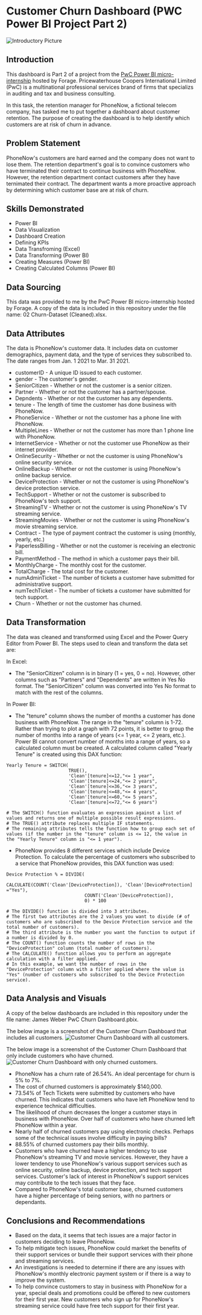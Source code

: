 # Customer Churn Dashboard (PWC Power BI Project Part 2)
![Introductory Picture](Customer_Churn_Pic.png)
## Introduction
This dashboard is Part 2 of a project from the [PwC Power BI micro-internship](https://www.theforage.com/simulations/pwc-ch/power-bi-cqxg) hosted by Forage. Pricewaterhouse Coopers International Limited (PwC) is a multinational professional services brand of firms that specializs in auditing and tax and business consulting.

In this task, the retention manager for PhoneNow, a fictional telecom company, has tasked me to put together a dashboard about customer retention. The purpose of creating the dashboard is to help identify which customers are at risk of churn in advance.

## Problem Statement
PhoneNow's customers are hard earned and the company does not want to lose them. The retention department's goal is to convince customers who have terminated their contract to continue business with PhoneNow. However, the retention department contact customers after they have ternimated their contract. The department wants a more proactive approach by determining which customer base are at risk of churn.

## Skills Demonstrated
* Power BI
* Data Visualization
* Dashboard Creation
* Defining KPIs
* Data Transfroming (Excel)
* Data Transforming (Power BI)
* Creating Measures (Power BI)
* Creating Calculated Columns (Power BI)

## Data Sourcing
This data was provided to me by the PwC Power BI micro-internship hosted by Forage. A copy of the data is included in this repository under the file name: 02 Churn-Dataset (Cleaned).xlsx.

## Data Attributes
The data is PhoneNow's customer data. It includes data on customer demographics, payment data, and the type of services they subscribed to. The date ranges from Jan. 1 2021 to Mar. 31 2021.
* customerID - A unique ID issued to each customer.
* gender - The customer's gender.
* SeniorCitizen - Whether or not the customer is a senior citizen.
* Partner - Whether or not the customer has a partner/spouse.
* Depndents - Whether or not the customer has any dependents.
* tenure - The length of time the customer has done business with PhoneNow.
* PhoneService - Whether or not the customer has a phone line with PhoneNow.
* MultipleLines - Whether or not the customer has more than 1 phone line with PhoneNow.
* InternetService - Whether or not the customer use PhoneNow as their internet provider.
* OnlineSecurity - Whether or not the customer is using PhoneNow's online security service.
* OnlineBackup - Whether or not the customer is using PhoneNow's online backup service.
* DeviceProtection - Whether or not the customer is using PhoneNow's device protection service.
* TechSupport - Whether or not the customer is subscribed to PhoneNow's tech support.
* StreamingTV - Whether or not the customer is using PhoneNow's TV streaming service.
* StreamingMovies - Whether or not the customer is using PhoneNow's movie streaming service.
* Contract - The type of payment contract the customer is using (monthly, yearly, etc.)
* PaperlessBilling - Whether or not the customer is receiving an electronic bill.
* PaymentMethod -  The method in which a customer pays their bill.
* MonthlyCharge - The monthly cost for the customer.
* TotalCharge - The total cost for the customer.
* numAdminTicket - The number of tickets a customer have submitted for administrative support.
* numTechTicket - The number of tickets a customer have submitted for tech support.
* Churn - Whether or not the customer has churned.

## Data Transformation
The data was cleaned and transformed using Excel and the Power Query Editor from Power BI. The steps used to clean and transform the data set are:

In Excel:
* The "SeniorCitizen" column is in binary (1 = yes, 0 = no). However, other columns such as "Partners" and "Dependents" are written in Yes No format. The "SeniorCitizen" column was converted into Yes No format to match with the rest of the columns.

In Power BI:
* The "tenure" column shows the number of months a customer has done business with PhoneNow. The range in the "tenure" column is 1-72. Rather than trying to plot a graph with 72 points, it is better to group the number of months into a range of years (<= 1 year, <= 2 years, etc.). Power BI cannot convert number of months into a range of years, so a calculated column must be created. A calculated column called "Yearly Tenure" is created using this DAX function:
```
Yearly Tenure = SWITCH(
                       TRUE(),
                       'Clean'[tenure]<=12,"<= 1 year",
                       'Clean'[tenure]<=24,"<= 2 years",
                       'Clean'[tenure]<=36,"<= 3 years",
                       'Clean'[tenure]<=48,"<= 4 years",
                       'Clean'[tenure]<=60,"<= 5 years",
                       'Clean'[tenure]<=72,"<= 6 years")

# The SWITCH() function evaluates an expression against a list of values and returns one of multiple possible result expressions.
# The TRUE() attribute replaces multiple IF statements.
# The remaining attributes tells the function how to group each set of values (if the number in the "tenure" column is <= 12, the value in the "Yearly Tenure" column is "<= 1 year").
```
* PhoneNow provides 8 different services which include Device Protection. To calculate the percentage of customers who subscribed to a service that PhoneNow provides, this DAX function was used:
```
Device Protection % = DIVIDE(
                             CALCULATE(COUNT('Clean'[DeviceProtection]), 'Clean'[DeviceProtection] ="Yes"),
                             COUNT('Clean'[DeviceProtection]),
                             0) * 100

# The DIVIDE() function is divided into 3 attributes.
# The first two attributes are the 2 values you want to divide (# of customers who are subscribed to the Device Protection service and the total number of customers).
# The third attribute is the number you want the function to output if a number is divided by 0.
# The COUNT() function counts the number of rows in the "DeviceProtection" column (total number of customers).
# The CALCULATE() function allows you to perform an aggregate calculation with a filter applied.
# In this example, we want the number of rows in the "DeviceProtection" column with a filter applied where the value is "Yes" (number of customers who subscribed to the Device Protection service).
```

## Data Analysis and Visuals
A copy of the below dashboards are included in this repository under the file name: James Weber PwC Churn Dashboard.pbix.

The below image is a screenshot of the Customer Churn Dashboard that includes all customers.
![Customer Churn Dashboard with all customers.](Churn_Dashboard_All_Customers.png)


The below image is a screenshot of the Customer Churn Dashboard that only include customers who have churned.
![Customer Churn Dashboard with only churned customers.](Churn_Dashboard_Churned_Customers.png)

* PhoneNow has a churn rate of 26.54%. An ideal percentage for churn is 5% to 7%.
* The cost of churned customers is approximately $140,000.
* 73.54% of Tech Tickets were submitted by customers who have churned. This indicates that customers who have left PhoneNow tend to experience technical difficulties.
* The likelihood of churn decreases the longer a customer stays in business with PhoneNow. Over half of customers who have churned left PhoneNow within a year.
* Nearly half of churned customers pay using electronic checks. Perhaps some of the technical issues involve difficulty in paying bills?
* 88.55% of churned customers pay their bills monthly.
* Customers who have churned have a higher tendency to use PhoneNow's streaming TV and movie services. However, they have a lower tendency to use PhoneNow's various support services such as online security, online backup, device protection, and tech support services. Customer's lack of interest in PhoneNow's support services may contribute to the tech issues that they face.
* Compared to PhoneNow's total customer base, churned customers have a higher percentage of being seniors, with no partners or dependants.

## Conclusions and Recommendations
* Based on the data, it seems that tech issues are a major factor in customers deciding to leave PhoneNow.
* To help mitigate tech issues, PhoneNow could market the benefits of their support services or bundle their support services with their phone and streaming services.
* An investigations is needed to determine if there are any issues with PhoneNow's monthly electronic payment system or if there is a way to improve the system.
* To help convince customers to stay in business with PhoneNow for a year, special deals and promotions could be offered to new customers for their first year. New customers who sign up for PhoneNow's streaming service could have free tech support for their first year.
